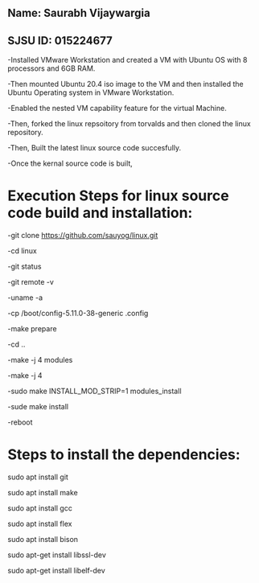 ## Name: Saurabh Vijaywargia

## SJSU ID: 015224677

-Installed VMware Workstation and created a VM with Ubuntu OS with 8 processors and 6GB RAM.

-Then mounted Ubuntu 20.4 iso image to the VM and then installed the Ubuntu Operating system in VMware Workstation.

-Enabled  the nested VM capability feature for the virtual Machine.

-Then, forked the  linux repsoitory from torvalds and then cloned the linux repository.

-Then, Built the latest linux source code succesfully. 

-Once the kernal source code is built, 



# Execution Steps for linux source code build and installation:

-git clone https://github.com/sauyog/linux.git 

-cd linux

-git status

-git remote -v

-uname -a

-cp /boot/config-5.11.0-38-generic .config

-make prepare

-cd ..

-make -j 4 modules

-make -j 4

-sudo make INSTALL_MOD_STRIP=1 modules_install

-sude make install

-reboot



# Steps to install the dependencies:

sudo apt install git

sudo apt install make

sudo apt install gcc

sudo apt install flex

sudo apt install bison

sudo apt-get install libssl-dev

sudo apt-get install libelf-dev

